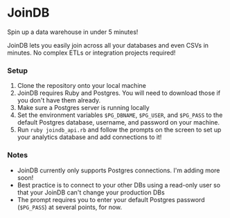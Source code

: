 # JoinDB
Spin up a data warehouse in under 5 minutes!

JoinDB lets you easily join across all your databases and even CSVs in minutes. No complex ETLs or integration projects required!

### Setup
1. Clone the repository onto your local machine
2. JoinDB requires Ruby and Postgres. You will need to download those if you don't have them already.
3. Make sure a Postgres server is running locally
4. Set the environment variables `$PG_DBNAME`, `$PG_USER`, and `$PG_PASS` to the default Postgres database, username, and password on your machine.
5. Run `ruby joindb_api.rb` and follow the prompts on the screen to set up your analytics database and add connections to it!

### Notes
- JoinDB currently only supports Postgres connections. I'm adding more soon!
- Best practice is to connect to your other DBs using a read-only user so that your JoinDB can't change your production DBs
- The prompt requires you to enter your default Postgres password (`$PG_PASS`) at several points, for now.
